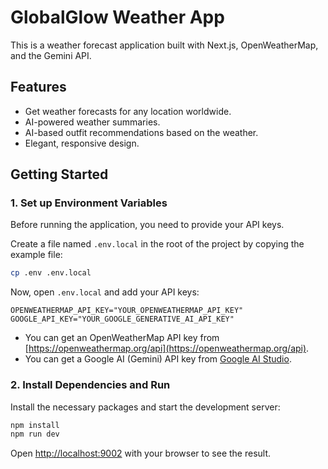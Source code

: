 # GlobalGlow Weather App

This is a weather forecast application built with Next.js, OpenWeatherMap, and the Gemini API.

## Features

- Get weather forecasts for any location worldwide.
- AI-powered weather summaries.
- AI-based outfit recommendations based on the weather.
- Elegant, responsive design.

## Getting Started

### 1. Set up Environment Variables

Before running the application, you need to provide your API keys.

Create a file named `.env.local` in the root of the project by copying the example file:

```bash
cp .env .env.local
```

Now, open `.env.local` and add your API keys:

```
OPENWEATHERMAP_API_KEY="YOUR_OPENWEATHERMAP_API_KEY"
GOOGLE_API_KEY="YOUR_GOOGLE_GENERATIVE_AI_API_KEY"
```

- You can get an OpenWeatherMap API key from [https://openweathermap.org/api](https://openweathermap.org/api).
- You can get a Google AI (Gemini) API key from [Google AI Studio](https://aistudio.google.com/app/apikey).

### 2. Install Dependencies and Run

Install the necessary packages and start the development server:

```bash
npm install
npm run dev
```

Open [http://localhost:9002](http://localhost:9002) with your browser to see the result.
